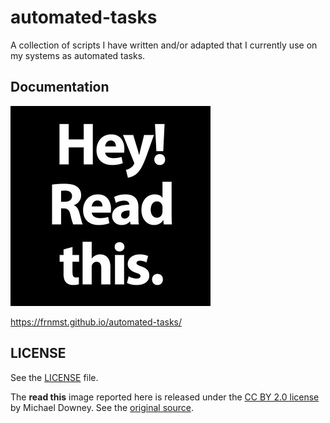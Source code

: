 # automated-tasks

A collection of scripts I have written and/or adapted that I currently
use on my systems as automated tasks.

## Documentation

[![read this](read_this.jpg)](https://frnmst.github.io/automated-tasks/)

https://frnmst.github.io/automated-tasks/

## LICENSE

See the [LICENSE](docs/license.rst) file.

The **read this** image reported here is released under the 
[CC BY 2.0 license](https://creativecommons.org/licenses/by/2.0/) by
Michael Downey. See the 
[original source](https://www.flickr.com/photos/michaeljdowney/2174625842).
